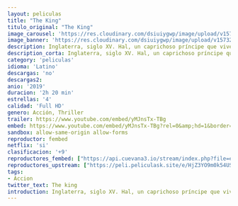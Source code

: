 ```yaml
---
layout: peliculas
title: "The King"
titulo_original: "The King"
image_carousel: 'https://res.cloudinary.com/dsiuiygwp/image/upload/v1573237638/king-min_fk9kmr.jpg'
image_banner: 'https://res.cloudinary.com/dsiuiygwp/image/upload/v1573237641/methode_times_prod_web_bin_7c00092a-e511-11e9-af9b-4acc72f640a9-min_swzaf6.jpg'
description: Inglaterra, siglo XV. Hal, un caprichoso príncipe que vive entre la población lejos de la corte, se ve obligado por las circunstancias a aceptar el trono a regañadientes y convertirse en Enrique V.
description_corta: Inglaterra, siglo XV. Hal, un caprichoso príncipe que vive entre la población lejos de la corte, se ve obligado por las circunstancias a aceptar el trono a regañadientes y convertirse en Enrique V.
category: 'peliculas'
idioma: 'Latino'
descargas: 'no'
descargas2:
anio: '2019'
duracion: '2h 20 min'
estrellas: '4'
calidad: 'Full HD'
genero: Acción, Thriller
trailer: https://www.youtube.com/embed/yMJnsTx-TBg
embed: https://www.youtube.com/embed/yMJnsTx-TBg?rel=0&amp;hd=1&border=0&wmode=opaque&enablejsapi=1&modestbranding=1&controls=1&showinfo=1
sandbox: allow-same-origin allow-forms
reproductor: fembed
netflix: 'si'
clasificacion: '+9'
reproductores_fembed: ["https://api.cuevana3.io/stream/index.php?file=ek5lbm9xYWNrS0xYMTZLa2xNbkdvY3ZTb3BtZng4TGp6ZFpobGFMUGtOalJ5S1dUbjhhTzJOTFhuS2FzajVPcG1acGthV0hEMGVQWDA2S21ZY1hRNEpQWHAybHNtcFdxbXBtU2ZuUzJ3THVva2FDaVo0WFgxTkRNbDZGM3g5VFh5WjFrWjJ1VmxhaVZsMnhv","Latino","https://myurlshort.live/v/81k87h8wkd6d561","Latino","https://animekao.xyz/v/w3jkqtnq361-41j","Latino","https://feurl.com/v/qyx60uek1n0z6w5","Latino"]
reproductores_upstream: ["https://peli.peliculask.site/e/HjZ3YO9m0k54US8/","Latino"]
tags:
- Accion
twitter_text: The king
introduction: Inglaterra, siglo XV. Hal, un caprichoso príncipe que vive entre la población lejos de la corte, se ve obligado por las circunstancias a aceptar el trono a regañadientes y convertirse en Enrique V.
---
```













